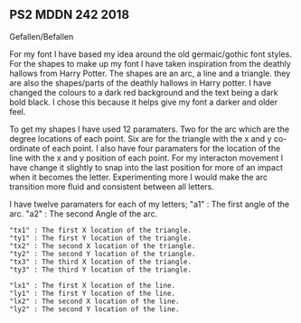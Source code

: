 ## PS2 MDDN 242 2018

Gefallen/Befallen

For my font I have based my idea around the old germaic/gothic font styles. For the shapes to make up my font I have taken inspiration from the deathly hallows from Harry Potter. The shapes are an arc, a line and a triangle. they are also the shapes/parts of the deathly hallows in Harry potter. I have changed the colours to a dark red background and the text being a dark bold black. I chose this because it helps give my font a darker and older feel. 

To get my shapes I have used 12 paramaters. Two for the arc which are the degree locations of each point. Six are for the triangle with the x and y co-ordinate of each point. I also have four paramaters for the location of the line with the x and y position of each point. For my interacton movement I have change it slightly to snap into the last position for more of an impact when it becomes the letter. Experimenting more I would make the arc transition more fluid and consistent between all letters.



I have twelve paramaters for each of my letters;
    "a1" : The first angle of the arc.
  	"a2" : The second Angle of the arc.

  	"tx1" : The first X location of the triangle.
  	"ty1" : The first Y location of the triangle.
  	"tx2" : The second X location of the triangle.
  	"ty2" : The second Y location of the triangle.
  	"tx3" : The third X location of the triangle.
  	"ty3" : The third Y location of the triangle.

  	"lx1" : The first X location of the line.
  	"ly1" : The first Y location of the line.
  	"lx2" : The second X location of the line.
  	"ly2" : The second Y location of the line.


